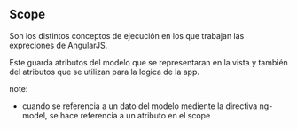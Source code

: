 ##  Scope

Son los distintos conceptos de ejecución en los que trabajan las expreciones de AngularJS.

Este guarda atributos del modelo que se representaran en la vista y también del atributos que se utilizan para la logica de la app.


note:
- cuando se referencia a un dato del modelo mediente la directiva ng-model, se hace referencia a un atributo en el scope